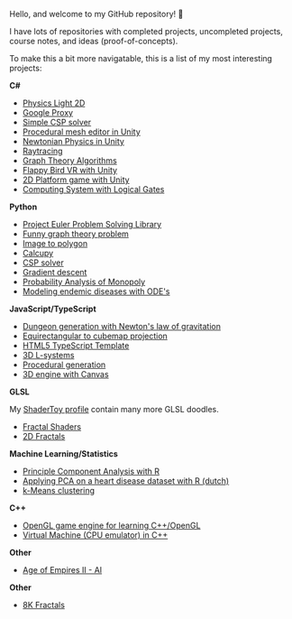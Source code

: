 Hello, and welcome to my GitHub repository! 👋

I have lots of repositories with completed projects, uncompleted projects, course notes, and ideas (proof-of-concepts).

To make this a bit more navigatable, this is a list of my most interesting projects:

**C#**

 * [Physics Light 2D](https://github.com/darkeclipz/physics-light-2d)
 * [Google Proxy](https://github.com/darkeclipz/google-proxy)
 * [Simple CSP solver](https://github.com/darkeclipz/csp-solver)
 * [Procedural mesh editor in Unity](https://github.com/darkeclipz/procedural-mesh)
 * [Newtonian Physics in Unity](https://github.com/darkeclipz/newtonian-physics)
 * [Raytracing](https://github.com/darkeclipz/raytracing)
 * [Graph Theory Algorithms](https://github.com/darkeclipz/graphs)
 * [Flappy Bird VR with Unity](https://github.com/darkeclipz/clappy-bird-vr)
 * [2D Platform game with Unity](https://github.com/darkeclipz/unity-2d-platform)
 * [Computing System with Logical Gates](https://github.com/darkeclipz/computing-system)

**Python**

 * [Project Euler Problem Solving Library](https://github.com/darkeclipz/project-euler)
 * [Funny graph theory problem](https://github.com/darkeclipz/conemaze)
 * [Image to polygon](https://github.com/darkeclipz/image-to-polygon)
 * [Calcupy](https://github.com/darkeclipz/calcupy)
 * [CSP solver](https://github.com/darkeclipz/or/blob/master/csp/CSP%20(Constraint%20Satisfaction%20Problem).ipynb)
 * [Gradient descent](https://github.com/darkeclipz/or/blob/master/nlp/Multivariable%20unconstrained%20optimization.pdf)
 * [Probability Analysis of Monopoly](https://github.com/darkeclipz/jupyter-notebooks/blob/master/Notebooks/Probability%20Analysis%20for%20Monopoly/Probability%20Analysis%20of%20Monopoly.pdf)
 * [Modeling endemic diseases with ODE's](https://colab.research.google.com/drive/1AjiTnED6CjMaIqqLvJr7pcwYzgLSAPuX)

**JavaScript/TypeScript**

 * [Dungeon generation with Newton's law of gravitation](https://github.com/darkeclipz/dungeon-generator)
 * [Equirectangular to cubemap projection](https://github.com/darkeclipz/equirectangular-to-cubemap-projection)
 * [HTML5 TypeScript Template](https://github.com/darkeclipz/html5-typescript-template)
 * [3D L-systems](https://github.com/darkeclipz/3d-l-systems)
 * [Procedural generation](https://github.com/darkeclipz/procedural-generation)
 * [3D engine with Canvas](https://github.com/darkeclipz/3d-canvas)
 
**GLSL**

My [ShaderToy profile](https://www.shadertoy.com/user/darkeclipz) contain many more GLSL doodles.

 * [Fractal Shaders](https://github.com/darkeclipz/shaders)
 * [2D Fractals](https://github.com/darkeclipz/fractals)
 
**Machine Learning/Statistics**
 * [Principle Component Analysis with R](https://github.com/darkeclipz/multivariate-statistiek/blob/master/PCA%20spirals.ipynb)
 * [Applying PCA on a heart disease dataset with R (dutch)](https://github.com/darkeclipz/multivariate-statistiek/blob/master/PCA%20heart%20disease/PCA%20heart%20disease.pdf)
 * [k-Means clustering](https://colab.research.google.com/drive/1OX4rCMVHbMvktmbmIx4fhCxiPs1ZJcgq?usp=sharing)
 
 
**C++**

 * [OpenGL game engine for learning C++/OpenGL](https://github.com/darkeclipz/opengl-game-engine)
 * [Virtual Machine (CPU emulator) in C++](https://github.com/darkeclipz/cpp-virtual-machine)
 
**Other**

 * [Age of Empires II - AI](https://github.com/darkeclipz/aoe2-ai)
 
**Other**

 * [8K Fractals](https://github.com/darkeclipz/8k-fractals)
